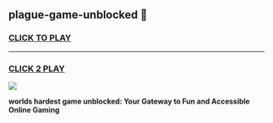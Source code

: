 
## plague-game-unblocked 👋
<h3>
<a href="https://premium.freeplayer.one?title=plague-game-unblocked&ref=14F">CLICK TO PLAY</a></h3>
<hr>

<h3>
<a href="https://premium.freeplayer.one?title=plague-game-unblocked&ref=14F">CLICK 2 PLAY</a>
  
</h3>

<a href="https://premium.freeplayer.one?title=plague-game-unblocked&ref=12F/"><img src="https://clearcache.store/games.png"></a>


**worlds hardest game unblocked: Your Gateway to Fun and Accessible Online Gaming**

